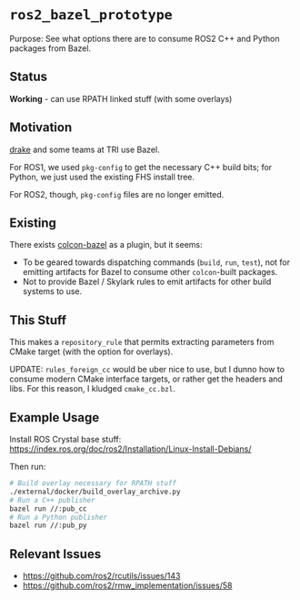# `ros2_bazel_prototype`

Purpose: See what options there are to consume ROS2 C++ and Python packages
from Bazel.

## Status

**Working** - can use RPATH linked stuff (with some overlays)

## Motivation

[drake](https://drake.mit.edu) and some teams at TRI use Bazel.

For ROS1, we used `pkg-config` to get the necessary C++ build bits; for Python,
we just used the existing FHS install tree.

For ROS2, though, `pkg-config` files are no longer emitted.

## Existing

There exists [colcon-bazel](https://github.com/colcon/colcon-bazel) as a
plugin, but it seems:
* To be geared towards dispatching commands (`build`, `run`, `test`),
not for emitting artifacts for Bazel to consume other `colcon`-built
packages.
* Not to provide Bazel / Skylark rules to emit artifacts for other build
systems to use.

## This Stuff

This makes a `repository_rule` that permits extracting parameters from CMake
target (with the option for overlays).

UPDATE: `rules_foreign_cc` would be uber nice to use, but I dunno how to
consume modern CMake interface targets, or rather get the headers and libs. For
this reason, I kludged `cmake_cc.bzl`.

## Example Usage

Install ROS Crystal base stuff:
https://index.ros.org/doc/ros2/Installation/Linux-Install-Debians/

Then run:

```sh
# Build overlay necessary for RPATH stuff
./external/docker/build_overlay_archive.py
# Run a C++ publisher
bazel run //:pub_cc
# Run a Python publisher
bazel run //:pub_py
```

## Relevant Issues

*   https://github.com/ros2/rcutils/issues/143
*   https://github.com/ros2/rmw_implementation/issues/58
